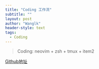 ```yaml
---
title: "Coding 工作流"
subtitle: ""
layout: post
author: "Wanglk"
header-style: text
tags:
  - Coding
---
```


> Coding: neovim + zsh + tmux + item2

[Github地址](https://github.com/wlk1204/dotfiles)

